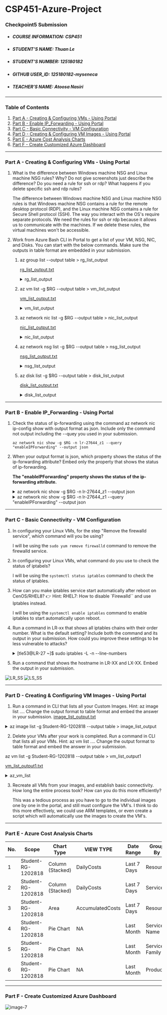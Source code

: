 # CSP451-Azure-Project

### Checkpoint5 Submission

* ##### COURSE INFORMATION: CSP451
* ##### STUDENT’S NAME: Thuan Le
* ##### STUDENT'S NUMBER: 125180182
* ##### GITHUB USER_ID: 125180182-myseneca
* ##### TEACHER’S NAME: Atoosa Nasiri
___

### Table of Contents

1. [Part A - Creating & Configuring VMs - Using Portal](#part-a---creating--configuring-vms---using-portal)
2. [Part B - Enable IP_Forwarding - Using Portal](#part-b---enable-ip_forwarding---using-portal)
3. [Part C - Basic Connectivity - VM Configuration](#part-c---basic-connectivity---vm-configuration)
4. [Part D - Creating & Configuring VM Images - Using Portal](#part-d---creating--configuring-vm-images---using-portal)
5. [Part E - Azure Cost Analysis Charts](#part-e---azure-cost-analysis-charts)
6. [Part F - Create Customized Azure Dashboard](#part-f---create-customized-azure-dashboard)

---
### Part A - Creating & Configuring VMs - Using Portal

1. What is the difference between Windows machine NSG and Linux machine NSG rules? Why? Do not give screenshots just describe the difference? Do you need a rule for ssh or rdp? What happens if you delete specific ssh and rdp rules?

    <p>The difference between Windows machine NSG and Linux machine NSG rules is that Windows machine NSG contains a rule for the remote desktop protocol (RDP), and the Linux machine NSG contains a rule for Secure Shell protocol (SSH). The way you interact with the OS's require separate protocols. We need the rules for ssh or rdp because it allows us to communicate with the machines. If we delete these rules, the virtual machines won't be accessible.</p>

2. Work from Azure Bash CLI in Portal to get a list of your VM, NSG, NIC, and Disks. You can start with the below commands. Make sure the outputs in table format are embedded in your submission.

    1. az group list --output table > rg_list_output
    
        [rg_list_output.txt](/Checkpoint5/CP5-Outputs/rg_list_output)
        <details>
        <summary>rg_list_output</summary>
        
        ```
        Name                Location       Status
        ------------------  -------------  ---------
        Bastion_RG          canadacentral  Succeeded
        NetworkWatcherRG    canadacentral  Succeeded
        Student-RG-1202818  canadacentral  Succeeded

        ```
        
        </details>

    2. az vm list -g $RG --output table > vm_list_output
    
        [vm_list_output.txt](/Checkpoint5/CP5-Outputs/vm_list_output)
        <details>
        <summary>vm_list_output</summary>

        ```
        Name    ResourceGroup       Location       Zones
        ------  ------------------  -------------  -------
        LR-27   Student-RG-1202818  canadacentral  1
        LS-27   Student-RG-1202818  canadacentral  1
        WC-27   Student-RG-1202818  canadacentral  1
        WS-27   Student-RG-1202818  canadacentral  1

        ```

        </details>

    3. az network nic list -g $RG --output table > nic_list_output
        
        [nic_list_output.txt](/Checkpoint5/CP5-Outputs/nic_list_output)
        <details>
        <summary>nic_list_output</summary>

        ```
        AuxiliaryMode    AuxiliarySku    DisableTcpStateTracking    EnableAcceleratedNetworking    EnableIPForwarding    Location       MacAddress         Name         NicType    Primary    ProvisioningState    ResourceGroup       ResourceGuid                          VnetEncryptionSupported
        ---------------  --------------  -------------------------  -----------------------------  --------------------  -------------  -----------------  -----------  ---------  ---------  -------------------  ------------------  ------------------------------------  -------------------------
        None             None            False                      False                          False                 canadacentral  60-45-BD-5D-0F-3C  lr-27644_z1  Standard   True       Succeeded            Student-RG-1202818  8ee39a11-7b1a-4e09-b9aa-360016c33ea4  False
        None             None            False                      False                          False                 canadacentral  60-45-BD-5D-B0-2D  ls-27487_z1  Standard   True       Succeeded            Student-RG-1202818  64d29a5f-c48f-4201-8860-6879fcdf6af3  False
        None             None            False                      False                          False                 canadacentral  00-22-48-3C-BF-78  wc-27277_z1  Standard   True       Succeeded            Student-RG-1202818  ef8033b3-fb8a-4fc1-ad73-1564c03d6d8a  False
        None             None            False                      False                          False                 canadacentral  60-45-BD-60-76-58  ws-27435_z1  Standard   True       Succeeded            Student-RG-1202818  c07ed42b-ad1a-4bbf-9786-af7308a39061  False

        ```

        </details>

    4. az network nsg list -g $RG --output table > nsg_list_output

        [nsg_list_output.txt](/Checkpoint5/CP5-Outputs/nsg_list_output)
        <details>
        <summary>nsg_list_output</summary>

        ```
        Location       Name        ProvisioningState    ResourceGroup       ResourceGuid
        -------------  ----------  -------------------  ------------------  ------------------------------------
        canadacentral  LR-27-nsg   Succeeded            Student-RG-1202818  21a33ac3-709c-4328-b342-da65c63c1ca0
        canadacentral  LS-27-nsg   Succeeded            Student-RG-1202818  aa75a725-4ba9-4159-8e31-203bf33c11f4
        canadacentral  WC-27-nsg   Succeeded            Student-RG-1202818  f145ff6a-5c50-4d82-b09b-f7d132a34dc5
        canadacentral  WS-27-nsg   Succeeded            Student-RG-1202818  90080557-9cce-4e8c-86c3-123eca8fe27d
        canadacentral  WS27nsg300  Succeeded            Student-RG-1202818  0e276da9-48a4-4593-bef4-8af13b9958a6

        ```

        </details>
    
    5. az disk list -g $RG --output table > disk_list_output

        [disk_list_output.txt](/Checkpoint5/CP5-Outputs/disk_list_output)

        <details>
        <summary>disk_list_output</summary>

        ```
        HyperVGeneration    Location       Name             ProvisioningState    ResourceGroup
        ------------------  -------------  ---------------  -------------------  ------------------
        V2                  canadacentral  lr-27-ver-0.0.1  Succeeded            Student-RG-1202818
        V1                  canadacentral  lr-27-ver-2      Succeeded            Student-RG-1202818
        V2                  canadacentral  ls-27-ver-0.0.1  Succeeded            Student-RG-1202818
        V1                  canadacentral  ls-27-ver-2      Succeeded            Student-RG-1202818
        V2                  canadacentral  wc-27-ver-0.0.1  Succeeded            Student-RG-1202818
        V1                  canadacentral  wc-27-ver-2      Succeeded            Student-RG-1202818
        V2                  canadacentral  ws-27-ver-0.0.1  Succeeded            Student-RG-1202818
        V1                  canadacentral  ws-27-ver-2      Succeeded            Student-RG-1202818

        ```

        </details>
    

----    
### Part B - Enable IP_Forwarding - Using Portal
1. Check the status of ip-forwarding using the command az network nic ip-config show with output format as json. Include only the command not output including the --quey you used in your submission.

    `az network nic show -g $RG -n lr-27644_z1 --query "enableIPForwarding" --output json`

2. When your output format is json, which property shows the status of the ip-forwarding attribute? Embed only the property that shows the status of ip-forwarding.
**<p> The "enableIPForwarding" property shows the status of the ip-forwarding attribute.</p>**
    <details>
        <summary>az network nic show -g $RG -n lr-27644_z1 --output json</summary>

    `"enableIPForwarding": true,`
    </details>

    <details>
        <summary>az network nic show -g $RG -n lr-27644_z1 --query "enableIPForwarding" --output json</summary>
    true
    </details>

----

### Part C - Basic Connectivity - VM Configuration

1. In configuring your Linux VMs, for the step "Remove the firewalld service", which command will you be using?
    
    I will be using the `sudo yum remove firewalld` command to remove the firewalld service.

2. In configuring your Linux VMs, what command do you use to check the status of iptabels?

    I will be using the `systemctl status iptables` command to check the status of iptables.

3. How can you make iptables service start automatically after reboot on CenOS/RHEL8? 👉 Hint: RHEL7: How to disable `Firewalld`` and use Iptables instead.

    I will be using the `systemctl enable iptables` command to enable iptables to start automatically upon reboot.

4. Run a command in LR-xx that shows all iptables chains with their order number. What is the default setting? Include both the command and its output in your submission. How could you improve these settings to be less vulnerable to attacks?

    <details>
    <p>The default setting are 5 input rules 1 forward rule, and 0 rules in output. In order to improve these settings to be less vulnerable to attacks, we can add a rule to reject all other protocols that we don't need.</p>

    <summary>[tle53@LR-27 ~]$ sudo iptables -L -n --line-numbers</summary>

    ```
    Chain INPUT (policy ACCEPT)
    num  target     prot opt source               destination
    1    ACCEPT     all  --  0.0.0.0/0            0.0.0.0/0            state RELATED,ESTABLISHED
    2    ACCEPT     icmp --  0.0.0.0/0            0.0.0.0/0
    3    ACCEPT     all  --  0.0.0.0/0            0.0.0.0/0
    4    ACCEPT     tcp  --  0.0.0.0/0            0.0.0.0/0            state NEW tcp dpt:22
    5    REJECT     all  --  0.0.0.0/0            0.0.0.0/0            reject-with icmp-host-prohibited

    Chain FORWARD (policy ACCEPT)
    num  target     prot opt source               destination
    1    REJECT     all  --  0.0.0.0/0            0.0.0.0/0            reject-with icmp-host-prohibited

    Chain OUTPUT (policy ACCEPT)
    num  target     prot opt source               destination
    ```
    </details>

5. Run a command that shows the hostname in LR-XX and LX-XX. Embed the output in your submission.

![LR_SS](/Checkpoint5/LR_SS.png)
![LS_SS](/Checkpoint5/LS_SS.png)

----

### Part D - Creating & Configuring VM Images - Using Portal

1. Run a command in CLI that lists all your Custom Images. Hint: az image list .... Change the output format to table format and embed the answer in your submission.
[image_list_output.txt](/Checkpoint5/CP5-Outputs/image_list_output)
<details>
<summary>az image list -g Student-RG-1202818 --output table > image_list_output</summary>

```
HyperVGeneration    Location       Name             ProvisioningState    ResourceGroup
------------------  -------------  ---------------  -------------------  ------------------
V2                  canadacentral  lr-27-ver-0.0.1  Succeeded            Student-RG-1202818
V1                  canadacentral  lr-27-ver-2      Succeeded            Student-RG-1202818
V2                  canadacentral  ls-27-ver-0.0.1  Succeeded            Student-RG-1202818
V1                  canadacentral  ls-27-ver-2      Succeeded            Student-RG-1202818
V2                  canadacentral  wc-27-ver-0.0.1  Succeeded            Student-RG-1202818
V1                  canadacentral  wc-27-ver-2      Succeeded            Student-RG-1202818
V2                  canadacentral  ws-27-ver-0.0.1  Succeeded            Student-RG-1202818
V1                  canadacentral  ws-27-ver-2      Succeeded            Student-RG-1202818
```
</details>

2. Delete your VMs after your work is completed. Run a command in CLI that lists all your VMs. Hint: az vm list .... Change the output format to table format and embed the answer in your submission.

az vm list -g Student-RG-1202818 --output table > vm_list_output1

[vm_list_output1.txt](/Checkpoint5/CP5-Outputs/vm_list_output1)
<details>
<summary>az_vm_list</summary>

</details>

3. Recreate all VMs from your images, and establish basic connectivity. How long the entire process took? How can you do this more efficiently?

    This was a tedious process as you have to go to the individual images one by one in the portal, and still must configure the VM's. I think to do this more effectively, we could use ARM templates, or even create a script which will automatically use the images to create the VM's.

----

 ### Part E - Azure Cost Analysis Charts

 | No.|Scope              | Chart Type      | VIEW TYPE      | Date Range  | Group By     | Granularity | Example                                 |
 |----|-------------------|-----------------|----------------|-------------|--------------|-------------|-----------------------------------------|
 | 1  |Student-RG-1202818 |Column (Stacked) |DailyCosts      |Last 7 Days  |Resource      |Daily        |![image-1](/Checkpoint5/CP5_images/1.png)|
 | 2  |Student-RG-1202818 |Column (Stacked) |DailyCosts      |Last 7 Days  |Service       |Daily        |![image-2](/Checkpoint5/CP5_images/2.png)|
 | 3  |Student-RG-1202818 |Area             |AccumulatedCosts|Last 7 Days  |Resource      |Accumulated  |![image-3](/Checkpoint5/CP5_images/3.png)|
 | 4  |Student-RG-1202818 |Pie Chart        |NA              |Last Month   |Service Name  |NA           |![image-4](/Checkpoint5/CP5_images/4.png)|
 | 5  |Student-RG-1202818 |Pie Chart        |NA              |Last Month   |Service Family|NA           |![image-5](/Checkpoint5/CP5_images/5.png)|
 | 6  |Student-RG-1202818 |Pie Chart        |NA              |Last Month   |Product       |NA           |![image-6](/Checkpoint5/CP5_images/6.png)|

----

### Part F - Create Customized Azure Dashboard

![image-7](/Checkpoint5/CP5_images/7.png)